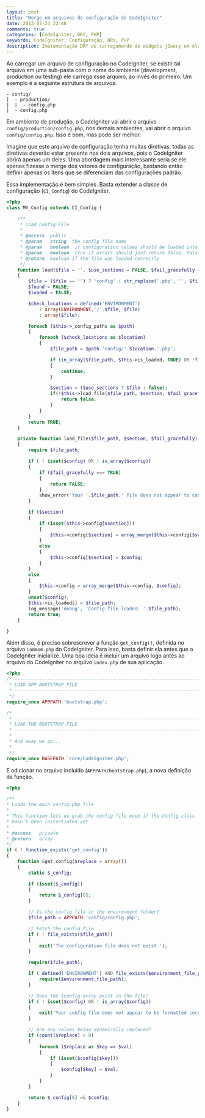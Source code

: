 ```yaml
---
layout: post
title: "Merge em arquivos de configuração do CodeIgniter"
date: 2013-07-24 22:48
comments: true
categories: [CodeIgniter, DRY, PHP]
keywords: CodeIgniter, Configuração, DRY, PHP
description: Implementação DRY de carregamendo de widgets jQuery em elementos HTML após o carregamento da página
---
```


Ao carregar um arquivo de configuração no CodeIgniter, se existir tal arquivo
em uma sub-pasta com o nome do ambiente (development, production ou testing)
ele carrega esse arquivo, ao invés do primeiro.
Um exemplo é a seguinte estrutura de arquivos:

```
- config/
|  - production/
|  |  - config.php
|  - config.php
```

Em ambiente de produção, o CodeIgniter vai abrir o arquivo `config/production/config.php`,
nos demais ambientes, vai abrir o arquivo `config/config.php`. Isso é bom, mas pode ser melhor.

Imagine que este arquivo de configuração tenha muitas diretivas, todas as diretivas
deverão estar presente nos dois arquivos, pois o CodeIgniter abrirá apenas um deles.
Uma abordagem mais interessante seria se ele apenas fizesse o merge dos vetores de configuração,
bastando então definir apenas os itens que se diferenciam das configurações padrão.

Essa implementação é bem simples. Basta extender a classe de configuração (`CI_Config`) do CodeIgniter.

``` php
<?php
class MY_Config extends CI_Config {

    /**
     * Load Config File
     *
     * @access  public
     * @param   string  the config file name
     * @param   boolean  if configuration values should be loaded into their own section
     * @param   boolean  true if errors should just return false, false if an error message should be displayed
     * @return  boolean if the file was loaded correctly
     */
    function load($file = '', $use_sections = FALSE, $fail_gracefully = FALSE)
    {
        $file = ($file == '') ? 'config' : str_replace('.php', '', $file);
        $found = FALSE;
        $loaded = FALSE;

        $check_locations = defined('ENVIRONMENT')
            ? array(ENVIRONMENT.'/'.$file, $file)
            : array($file);

        foreach ($this->_config_paths as $path)
        {
            foreach ($check_locations as $location)
            {
                $file_path = $path.'config/'.$location.'.php';

                if (in_array($file_path, $this->is_loaded, TRUE) OR !file_exists($file_path))
                {
                    continue;
                }

                $section = ($use_sections ? $file : false);
                if(!$this->load_file($file_path, $section, $fail_gracefully)) {
                    return false;
                }
            }
        }
        return TRUE;
    }

    private function load_file($file_path, $section, $fail_gracefully)
    {
        require $file_path;

        if ( ! isset($config) OR ! is_array($config))
        {
            if ($fail_gracefully === TRUE)
            {
                return FALSE;
            }
            show_error('Your '.$file_path.' file does not appear to contain a valid configuration array.');
        }

        if ($section)
        {
            if (isset($this->config[$section]))
            {
                $this->config[$section] = array_merge($this->config[$section], $config);
            }
            else
            {
                $this->config[$section] = $config;
            }
        }
        else
        {
            $this->config = array_merge($this->config, $config);
        }
        unset($config);
        $this->is_loaded[] = $file_path;
        log_message('debug', 'Config file loaded: '.$file_path);
        return true;
    }

}
```

Além disso, é preciso sobrescrever a função `get_config()`, definida no arquivo `Commom.php` do CodeIgniter. Para isso, basta definir ela antes que o CodeIgniter inicialize. Uma boa ideia é incluir um arquivo logo antes ao arquivo do CodeIgniter no arquivo `index.php` de sua aplicação.

``` php
<?php
/* --------------------------------------------------------------------
 * LOAD APP BOOTSTRAP FILE
 * --------------------------------------------------------------------
 */
require_once APPPATH.'bootstrap.php';

/*
 * --------------------------------------------------------------------
 * LOAD THE BOOTSTRAP FILE
 * --------------------------------------------------------------------
 *
 * And away we go...
 *
 */
require_once BASEPATH.'core/CodeIgniter.php';
```

E adicionar no arquivo incluído (`APPPATH/bootstrap.php`), a nova definição da função.

``` php
<?php

/**
* Loads the main config.php file
*
* This function lets us grab the config file even if the Config class
* hasn't been instantiated yet
*
* @access   private
* @return   array
*/
if ( ! function_exists('get_config'))
{
    function &get_config($replace = array())
    {
        static $_config;

        if (isset($_config))
        {
            return $_config[0];
        }

        // Is the config file in the environment folder?
        $file_path = APPPATH.'config/config.php';

        // Fetch the config file
        if ( ! file_exists($file_path))
        {
            exit('The configuration file does not exist.');
        }

        require($file_path);

        if ( defined('ENVIRONMENT') AND file_exists($environment_file_path = APPPATH.'config/'.ENVIRONMENT.'/config.php')) {
            require($environment_file_path);
        }

        // Does the $config array exist in the file?
        if ( ! isset($config) OR ! is_array($config))
        {
            exit('Your config file does not appear to be formatted correctly.');
        }

        // Are any values being dynamically replaced?
        if (count($replace) > 0)
        {
            foreach ($replace as $key => $val)
            {
                if (isset($config[$key]))
                {
                    $config[$key] = $val;
                }
            }
        }

        return $_config[0] =& $config;
    }
}
```
